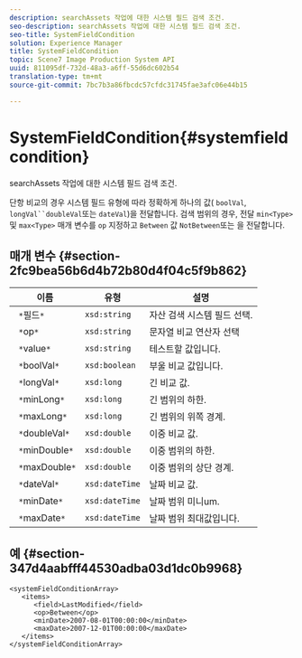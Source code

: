 ```yaml
---
description: searchAssets 작업에 대한 시스템 필드 검색 조건.
seo-description: searchAssets 작업에 대한 시스템 필드 검색 조건.
seo-title: SystemFieldCondition
solution: Experience Manager
title: SystemFieldCondition
topic: Scene7 Image Production System API
uuid: 811095df-732d-48a3-a6ff-55d6dc602b54
translation-type: tm+mt
source-git-commit: 7bc7b3a86fbcdc57cfdc31745fae3afc06e44b15

---
```



# SystemFieldCondition{#systemfieldcondition}

searchAssets 작업에 대한 시스템 필드 검색 조건.

단항 비교의 경우 시스템 필드 유형에 따라 정확하게 하나의 값( `boolVal`, `longVal``doubleVal`또는 `dateVal`)을 전달합니다. 검색 범위의 경우, 전달 `min<Type>` 및 `max<Type>` 매개 변수를 `op` 지정하고 `Between` 값 `NotBetween`또는 을 전달합니다.

## 매개 변수 {#section-2fc9bea56b6d4b72b80d4f04c5f9b862}

| 이름 | 유형 | 설명 |
|---|---|---|
| ` *`필드`*` | `xsd:string` | 자산 검색 시스템 필드 선택. |
| ` *`op`*` | `xsd:string` | 문자열 비교 연산자 선택 |
| ` *`value`*` | `xsd:string` | 테스트할 값입니다. |
| ` *`boolVal`*` | `xsd:boolean` | 부울 비교 값입니다. |
| ` *`longVal`*` | `xsd:long` | 긴 비교 값. |
| ` *`minLong`*` | `xsd:long` | 긴 범위의 하한. |
| ` *`maxLong`*` | `xsd:long` | 긴 범위의 위쪽 경계. |
| ` *`doubleVal`*` | `xsd:double` | 이중 비교 값. |
| ` *`minDouble`*` | `xsd:double` | 이중 범위의 하한. |
| ` *`maxDouble`*` | `xsd:double` | 이중 범위의 상단 경계. |
| ` *`dateVal`*` | `xsd:dateTime` | 날짜 비교 값. |
| ` *`minDate`*` | `xsd:dateTime` | 날짜 범위 미니um. |
| ` *`maxDate`*` | `xsd:dateTime` | 날짜 범위 최대값입니다. |

## 예 {#section-347d4aabfff44530adba03d1dc0b9968}

```
<systemFieldConditionArray>
   <items>
      <field>LastModified</field>
      <op>Between</op>
      <minDate>2007-08-01T00:00:00</minDate>
      <maxDate>2007-12-01T00:00:00</maxDate>
   </items>
</systemFieldConditionArray>
```

